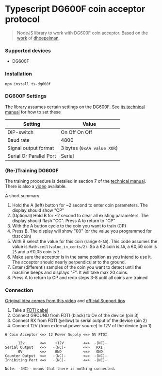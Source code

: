# Typescript DG600F coin acceptor protocol

> NodeJS library to work with DG600F coin acceptor. Based on the [work](https://github.com/dhoepelman/in4389) of [dhoepelman](https://github.com/dhoepelman).

### Supported devices

- DG600F

### Installation

`npm install ts-dg600f`

### DG600F Settings

The library assumes certain settings on the DG600F. See [its technical manual](./docs/DG600F.pdf) for how to set these

| Setting                 | Value                      |
| ----------------------- | -------------------------- |
| DIP-switch              | On Off On Off              |
| Baud rate               | 4800                       |
| Signal output format    | 3 bytes (`0xAA value XOR`) |
| Serial Or Parallel Port | Serial                     |

### (Re-)Training DG600F

The training procedure is detailed in section 7 of the [technical manual](./docs/DG600F.pdf). There is also a [video](http://youtu.be/Dyun1xjKqc4) available.

A short summary:

1.  Hold the A (left) button for ~2 second to enter coin parameters. The display should show "CP"
2.  (Optional) Hold B for ~2 second to clear all existing parameters. The display should flash "CC". Press A to return to "CP"
3.  With the A button cycle to the coin you want to train (CP)
4.  Press B. The display will show "00" (or the value you programmed for that coin)
5.  With B select the value for this coin (range `0`-`A0`). This code assumes the value is `Math.ceil(value_in_cents/2)`. So a €2 coin is `A0`, a €0,50 coin is `25` and a €0,05 coin is `3`.
6.  Make sure the acceptor is in the same position as you intend to use it. The acceptor should nearly perpendicular to the ground.
7.  Enter (different!) samples of the coin you want to detect until the machine beeps and displays "F". It will take max 20 coins.
8.  Press A to return to CP and redo steps 3-8 until all coins are trained

### Connection

[Original idea comes from this video](https://youtu.be/Dyun1xjKqc4?t=164) and [official Support tips](https://www.sparkfun.com/products/11636)

1. Take a [FDTI cabel](https://www.ftdichip.com/Support/Documents/DataSheets/Cables/DS_TTL-232R_CABLES.pdf)
1. Connect GROUND from FDTI (black) to Ov of the device (pin 3)
1. Connect RX from FDTI (yellow) to serial output of the device (pin 2)
1. Connect 12V (from external power source) to 12V of the device (pin 1)

```
6 Coin Acceptor <=> 12 Power Supply <=> 5V FTDI

      12v       <=>    +12V         <=>  -(NC)-
Serial Output   <=>   -(NC)-        <=>   RXI
      0V        <=>    GND          <=>   GND
Counter Output  <=>   -(NC)-        <=>  -(NC)-
Inhibiting Port <=>   -(NC)-        <=>  -(NC)-

Note: -(NC)- means that there is nothing connected.
```
